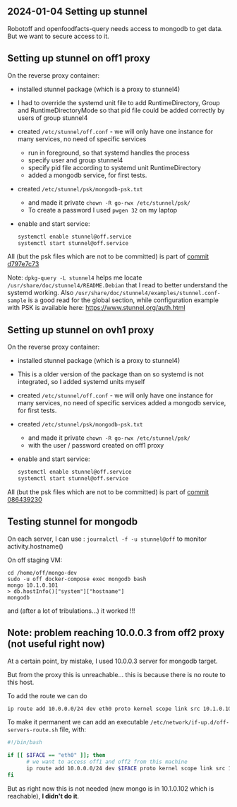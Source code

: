 
## 2024-01-04 Setting up stunnel

Robotoff and openfoodfacts-query needs access to mongodb to get data. But we want to secure access to it.

## Setting up stunnel on off1 proxy

On the reverse proxy container:
* installed stunnel package (which is a proxy to stunnel4)
* I had to override the systemd unit file to add RuntimeDirectory, Group and RuntimeDirectoryMode so that pid file could be added correctly by users of group stunnel4
* created `/etc/stunnel/off.conf` - we will only have one instance for many services, no need of specific services
  * run in foreground, so that systemd handles the process
  * specify user and group stunnel4
  * specify pid file according to systemd unit RuntimeDirectory
  * added a mongodb service, for first tests.
* created `/etc/stunnel/psk/mongodb-psk.txt`
  * and made it private `chown -R go-rwx /etc/stunnel/psk/`
  * To create a password I used `pwgen 32` on my laptop

* enable and start service:
  ```bash
  systemctl enable stunnel@off.service
  systemctl start stunnel@off.service
  ```

All (but the psk files which are not to be committed) is part of [commit d797e7c73](https://github.com/openfoodfacts/openfoodfacts-infrastructure/commit/d797e7c7329c3c789ff21dc63ebbf1753aa4a376)



Note: `dpkg-query -L stunnel4` helps me locate `/usr/share/doc/stunnel4/README.Debian` that I read to better understand the systemd working. Also `/usr/share/doc/stunnel4/examples/stunnel.conf-sample` is a good read for the global section, while configuration example with PSK is available here: https://www.stunnel.org/auth.html

## Setting up stunnel on ovh1 proxy

On the reverse proxy container:
* installed stunnel package (which is a proxy to stunnel4)

* This is a older version of the package than on so systemd is not integrated, so I added systemd units myself

* created `/etc/stunnel/off.conf` - we will only have one instance for many services, no need of specific services
  added a mongodb service, for first tests.
* created `/etc/stunnel/psk/mongodb-psk.txt`
  * and made it private `chown -R go-rwx /etc/stunnel/psk/`
  * with the user / password created on off1 proxy
* enable and start service:
  ```bash
  systemctl enable stunnel@off.service
  systemctl start stunnel@off.service
  ```

All (but the psk files which are not to be committed) is part of [commit 086439230](https://github.com/openfoodfacts/openfoodfacts-infrastructure/commit/086439230a41f4d94755276610cbab838ad96f4a)


## Testing stunnel for mongodb

On each server, I can use : `journalctl -f -u stunnel@off` to monitor activity.hostname()

On off staging VM:
```
cd /home/off/mongo-dev
sudo -u off docker-compose exec mongodb bash
mongo 10.1.0.101
> db.hostInfo()["system"]["hostname"]
mongodb
```

and (after a lot of tribulations…) it worked !!!

## Note: problem reaching 10.0.0.3 from off2 proxy (not useful right now)

At a certain point, by mistake, I used 10.0.0.3 server for mongodb target.

But from the proxy this is unreachable… this is because there is no route to this host.

To add the route we can do
```bash
ip route add 10.0.0.0/24 dev eth0 proto kernel scope link src 10.1.0.101
```
To make it permanent we can add an executable `/etc/network/if-up.d/off-servers-route.sh` file, with:
```bash
#!/bin/bash

if [[ $IFACE == "eth0" ]]; then
	  # we want to access off1 and off2 from this machine
	  ip route add 10.0.0.0/24 dev $IFACE proto kernel scope link src 10.1.0.101
fi
```

But as right now this is not needed (new mongo is in 10.1.0.102 which is reachable), **I didn't do it**.
